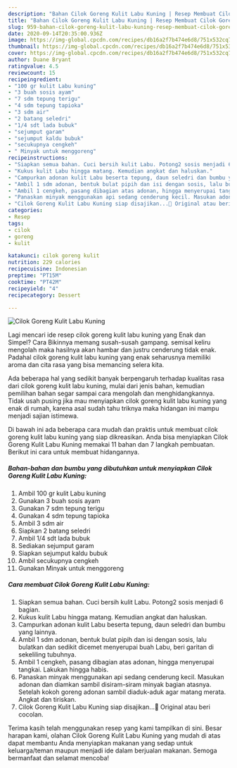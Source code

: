 ```yaml
---
description: "Bahan Cilok Goreng Kulit Labu Kuning | Resep Membuat Cilok Goreng Kulit Labu Kuning Yang Sedap"
title: "Bahan Cilok Goreng Kulit Labu Kuning | Resep Membuat Cilok Goreng Kulit Labu Kuning Yang Sedap"
slug: 959-bahan-cilok-goreng-kulit-labu-kuning-resep-membuat-cilok-goreng-kulit-labu-kuning-yang-sedap
date: 2020-09-14T20:35:00.936Z
image: https://img-global.cpcdn.com/recipes/db16a2f7b474e6d8/751x532cq70/cilok-goreng-kulit-labu-kuning-foto-resep-utama.jpg
thumbnail: https://img-global.cpcdn.com/recipes/db16a2f7b474e6d8/751x532cq70/cilok-goreng-kulit-labu-kuning-foto-resep-utama.jpg
cover: https://img-global.cpcdn.com/recipes/db16a2f7b474e6d8/751x532cq70/cilok-goreng-kulit-labu-kuning-foto-resep-utama.jpg
author: Duane Bryant
ratingvalue: 4.5
reviewcount: 15
recipeingredient:
- "100 gr kulit Labu kuning"
- "3 buah sosis ayam"
- "7 sdm tepung terigu"
- "4 sdm tepung tapioka"
- "3 sdm air"
- "2 batang seledri"
- "1/4 sdt lada bubuk"
- "sejumput garam"
- "sejumput kaldu bubuk"
- "secukupnya cengkeh"
- " Minyak untuk menggoreng"
recipeinstructions:
- "Siapkan semua bahan. Cuci bersih kulit Labu. Potong2 sosis menjadi 6 bagian."
- "Kukus kulit Labu hingga matang. Kemudian angkat dan haluskan."
- "Campurkan adonan kulit Labu beserta tepung, daun seledri dan bumbu yang lainnya."
- "Ambil 1 sdm adonan, bentuk bulat pipih dan isi dengan sosis, lalu bulatkan dan sedikit dicemet menyerupai buah Labu, beri garitan di sekeliling tubuhnya."
- "Ambil 1 cengkeh, pasang dibagian atas adonan, hingga menyerupai tangkai. Lakukan hingga habis."
- "Panaskan minyak menggunakan api sedang cenderung kecil. Masukan adonan dan diamkan sambil disiram-siram minyak bagian atasnya. Setelah kokoh goreng adonan sambil diaduk-aduk agar matang merata. Angkat dan tiriskan."
- "Cilok Goreng Kulit Labu Kuning siap disajikan...🤗 Original atau beri cocolan."
categories:
- Resep
tags:
- cilok
- goreng
- kulit

katakunci: cilok goreng kulit 
nutrition: 229 calories
recipecuisine: Indonesian
preptime: "PT15M"
cooktime: "PT42M"
recipeyield: "4"
recipecategory: Dessert

---
```



![Cilok Goreng Kulit Labu Kuning](https://img-global.cpcdn.com/recipes/db16a2f7b474e6d8/751x532cq70/cilok-goreng-kulit-labu-kuning-foto-resep-utama.jpg)

Lagi mencari ide resep cilok goreng kulit labu kuning yang Enak dan Simpel? Cara Bikinnya memang susah-susah gampang. semisal keliru mengolah maka hasilnya akan hambar dan justru cenderung tidak enak. Padahal cilok goreng kulit labu kuning yang enak seharusnya memiliki aroma dan cita rasa yang bisa memancing selera kita.



Ada beberapa hal yang sedikit banyak berpengaruh terhadap kualitas rasa dari cilok goreng kulit labu kuning, mulai dari jenis bahan, kemudian pemilihan bahan segar sampai cara mengolah dan menghidangkannya. Tidak usah pusing jika mau menyiapkan cilok goreng kulit labu kuning yang enak di rumah, karena asal sudah tahu triknya maka hidangan ini mampu menjadi sajian istimewa.


Di bawah ini ada beberapa cara mudah dan praktis untuk membuat cilok goreng kulit labu kuning yang siap dikreasikan. Anda bisa menyiapkan Cilok Goreng Kulit Labu Kuning memakai 11 bahan dan 7 langkah pembuatan. Berikut ini cara untuk membuat hidangannya.

<!--inarticleads1-->

##### Bahan-bahan dan bumbu yang dibutuhkan untuk menyiapkan Cilok Goreng Kulit Labu Kuning:

1. Ambil 100 gr kulit Labu kuning
1. Gunakan 3 buah sosis ayam
1. Gunakan 7 sdm tepung terigu
1. Gunakan 4 sdm tepung tapioka
1. Ambil 3 sdm air
1. Siapkan 2 batang seledri
1. Ambil 1/4 sdt lada bubuk
1. Sediakan sejumput garam
1. Siapkan sejumput kaldu bubuk
1. Ambil secukupnya cengkeh
1. Gunakan  Minyak untuk menggoreng




<!--inarticleads2-->

##### Cara membuat Cilok Goreng Kulit Labu Kuning:

1. Siapkan semua bahan. Cuci bersih kulit Labu. Potong2 sosis menjadi 6 bagian.
1. Kukus kulit Labu hingga matang. Kemudian angkat dan haluskan.
1. Campurkan adonan kulit Labu beserta tepung, daun seledri dan bumbu yang lainnya.
1. Ambil 1 sdm adonan, bentuk bulat pipih dan isi dengan sosis, lalu bulatkan dan sedikit dicemet menyerupai buah Labu, beri garitan di sekeliling tubuhnya.
1. Ambil 1 cengkeh, pasang dibagian atas adonan, hingga menyerupai tangkai. Lakukan hingga habis.
1. Panaskan minyak menggunakan api sedang cenderung kecil. Masukan adonan dan diamkan sambil disiram-siram minyak bagian atasnya. Setelah kokoh goreng adonan sambil diaduk-aduk agar matang merata. Angkat dan tiriskan.
1. Cilok Goreng Kulit Labu Kuning siap disajikan...🤗 Original atau beri cocolan.




Terima kasih telah menggunakan resep yang kami tampilkan di sini. Besar harapan kami, olahan Cilok Goreng Kulit Labu Kuning yang mudah di atas dapat membantu Anda menyiapkan makanan yang sedap untuk keluarga/teman maupun menjadi ide dalam berjualan makanan. Semoga bermanfaat dan selamat mencoba!
